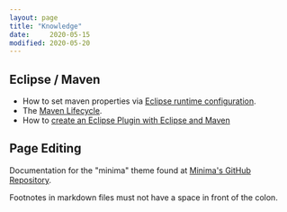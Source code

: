 ```yaml
---
layout: page
title: "Knowledge"
date:     2020-05-15
modified: 2020-05-20
---
```


## Eclipse / Maven

- How to set maven properties via [Eclipse runtime configuration][eclipse-runtime-configuration].
- The [Maven Lifecycle][maven-lifecycle].
- How to [create an Eclipse Plugin with Eclipse and Maven][create-eclipse-plugin-with-eclipse-and-maven]

## Page Editing

Documentation for the "minima" theme found at [Minima's GitHub Repository][minima-repo].

Footnotes in markdown files must not have a space in front of the colon.

[eclipse-runtime-configuration]: eclipse/how-to-set-maven-properties-in-eclipse-runtime-configuration.html
[maven-lifecycle]: eclipse/maven-lifecycle.html
[create-eclipse-plugin-with-eclipse-and-maven]: eclipse/create-eclipse-plugin-with-eclipse-and-maven.html
[minima-repo]: https://github.com/jekyll/minima
